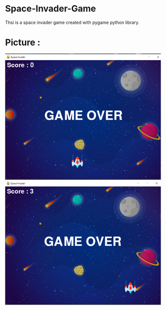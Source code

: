 
# Space-Invader-Game
Thsi is a space invader game created with pygame python library. 



# Picture :

![](endgame.PNG)
![](endgame3.PNG)

